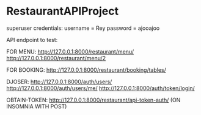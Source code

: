 # RestaurantAPIProject



superuser credentials:
username = Rey
password = ajooajoo

API endpoint to test:

FOR MENU:
http://127.0.0.1:8000/restaurant/menu/
http://127.0.0.1:8000/restaurant/menu/2

FOR BOOKING:
http://127.0.0.1:8000/restaurant/booking/tables/

DJOSER:
http://127.0.0.1:8000/auth/users/
http://127.0.0.1:8000/auth/users/me/
http://127.0.0.1:8000/auth/token/login/

OBTAIN-TOKEN:
http://127.0.0.1:8000/restaurant/api-token-auth/ (ON INSOMNIA WITH POST)
